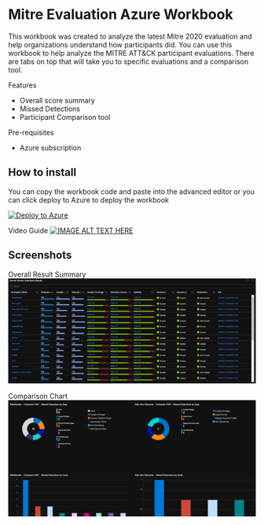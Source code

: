 # Mitre Evaluation Azure Workbook

This workbook was created to analyze the latest Mitre 2020 evaluation and help organizations understand how participants did. 
You can use this workbook to help analyze the MITRE ATT&CK participant evaluations. There are tabs on top that will take you to specific evaluations and a comparison tool.

Features
- Overall score summary
- Missed Detections
- Participant Comparison tool

Pre-requisites
- Azure subscription

## How to install

You can copy the workbook code and paste into the advanced editor or you can click deploy to Azure to deploy the workbook

[![Deploy to Azure](https://aka.ms/deploytoazurebutton)](https://portal.azure.com/#create/Microsoft.Template/uri/https%3A%2F%2Fraw.githubusercontent.com%2Fjingsta%2FTeachJing-Workbooks%2Fmain%2FSecurity%2FMitre_Evaluation_Workbook%2Fazuredeploy.json%0A)

Video Guide
[![IMAGE ALT TEXT HERE](https://img.youtube.com/vi/g_TsoTmmOeU/0.jpg)](https://www.youtube.com/watch?v=g_TsoTmmOeU)

## Screenshots

Overall Result Summary
![](./media/screenshot1.PNG)

Comparison Chart
![](./media/screenshot2.PNG)
